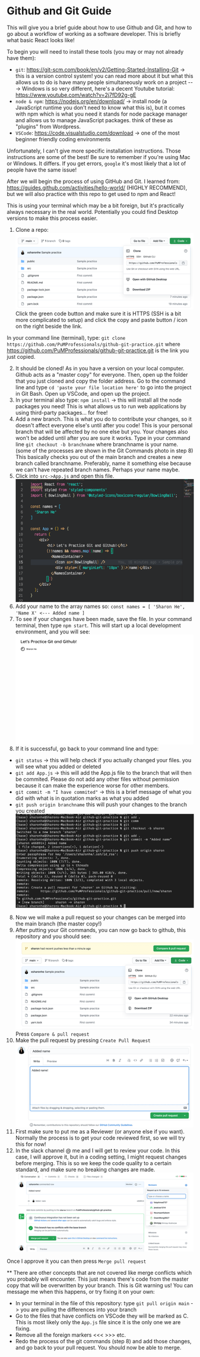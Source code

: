 # Github and Git Guide
This will give you a brief guide about how to use Github and Git, and how to go about a workflow of working as a software developer. This is briefly what basic React looks like!

To begin you will need to install these tools (you may or may not already have them):
* `git`: https://git-scm.com/book/en/v2/Getting-Started-Installing-Git -> this is a version control system! you can read more about it but what this allows us to do is have many people simultaneously work on a project
---> Windows is so very different, here's a decent Youtube tutorial: https://www.youtube.com/watch?v=2j7fD92g-gE
* `node & npm`: https://nodejs.org/en/download/ -> install node (a JavaScript runtime you don't need to know what this is), but it comes with npm which is what you need it stands for node package manager and allows us to manage JavaScript packages. think of these as "plugins" from Wordpress.
* `VSCode`: https://code.visualstudio.com/download -> one of the most beginner friendly coding environments

Unfortunately, I can't give more specific installation instructions. Those instructions are some of the best! Be sure to remember if you're using Mac or Windows. It differs. If you get errors, `google` it's most likely that a lot of people have the same issue!

After we will begin the process of using GitHub and Git. I learned from: https://guides.github.com/activities/hello-world/ (HIGHLY RECOMMEND), but we will also practice with this repo to get used to npm and React! 

This is using your terminal which may be a bit foreign, but it's practically always necessary in the real world. Potentially you could find Desktop versions to make this process easier.

1. Clone a repo:
![assets](assets/Clone.png)
Click the green code button and make sure it is HTTPS (SSH is a bit more complicated to setup) and click the copy and paste button / icon on the right beside the link.

In your command line (terminal), type: `git clone https://github.com/PuMProfessionals/github-git-practice.git` where https://github.com/PuMProfessionals/github-git-practice.git is the link you just copied.

2. It should be cloned! As in you have a version on your local computer. Github acts as a "master copy" for everyone. Then, open up the folder that you just cloned and copy the folder address. Go to the command line and type `cd 'paste your file location here'` to go into the project in Git Bash. Open up VSCode, and open up the project.
3. In your terminal also type: `npm install` -> this will install all the node packages you need! This is what allows us to run web applications by using third-party packages... for free!
4. Add a new branch. This is what you do to contribute your changes, so it doesn't affect everyone else's until after you code! This is your personal branch that will be affected by no one else but you. Your changes also won't be added until after you are sure it works. Type in your command line `git checkout -b branchname` where branchname is your name. (some of the processes are shown in the Git Commands photo in step 8) This basically checks you out of the main branch and creates a new branch called branchname. Preferably, name it something else because we can't have repeated branch names. Perhaps your name maybe.
5. Click into `src->App.js` and open this file.
![AppFile](assets/AppFile.png)
6. Add your name to the array names so:
`const names = [
  'Sharon He', 
  'Name X' <--- Added name
]
`
6. To see if your changes have been made, save the file. In your command terminal, then type `npm start`. This will start up a local development environment, and you will see: 
![Code](assets/Code.png)
7. If it is successful, go back to your command line and type: 
* `git status` -> this will help check if you actually changed your files. you will see what you added or deleted
* `git add App.js` -> this will add the App.js file to the branch that will then be commited. Please do not add any other files without permission because it can make the experience worse for other members.
* `git commit -m "I have commited"` -> this is a brief message of what you did with what is in quotation marks as what you added
* `git push origin branchname` this will push your changes to the branch you created
![GitCommands](assets/GitCommands.png)
8. Now we will make a pull request so your changes can be merged into the main branch (the master copy!)
9. After putting your Git commands, you can now go back to github, this repository and you should see:
![PR](assets/PR.png)
Press `Compare & pull request`
10. Make the pull request by pressing `Create Pull Request`
![Make](assets/Make.png)
11. First make sure to put me as a Reviewer (or anyone else if you want). Normally the process is to get your code reviewed first, so we will try this for now!
12. In the slack channel @ me and I will get to review your code. In this case, I will approve it, but in a coding setting, I might request changes before merging. This is so we keep the code quality to a certain standard, and make sure no breaking changes are made.
![Merge](assets/Merge.png)

Once I approve it you can then press `Merge pull request`

** There are other concepts that are not covered like merge conflicts which you probably will encounter. This just means there's code from the master copy that will be overwritten by your branch. This is Git warning us!
You can message me when this happens, or try fixing it on your own:
- In your terminal in the file of this repository: type `git pull origin main` -> you are pulling the differences into your branch
- Go to the files that have conflicts on VSCode they will be marked as C. This is most likely only the `App.js` file since it is the only one we are fixing.
- Remove all the foreign markers <<< >>> etc.
- Redo the process of the git commands (step 8) and add those changes, and go back to your pull request. You should now be able to merge.
